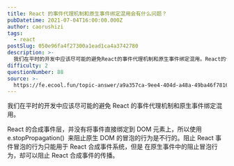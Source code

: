 ```yaml
---
title: React 的事件代理机制和原生事件绑定混用会有什么问题？
pubDatetime: 2021-07-04T16:00:00.000Z
author: caorushizi
tags:
  - react
postSlug: 050e96fa4f27300a1ead1ca4a3742780
description: >-
  我们在平时的开发中应该尽可能的避免React的事件代理机制和原生事件绑定混用。React的合成事件层，并没有将事件直接绑定到DOM元素上，所以使用e.stopPropagation()来阻止原生DOM
difficulty: 2
questionNumber: 88
source: >-
  https://fe.ecool.fun/topic-answer/a9a357ca-9ee4-404d-a48a-49ba46f78166?orderBy=updateTime&order=desc&tagId=13
---
```


我们在平时的开发中应该尽可能的避免 React 的事件代理机制和原生事件绑定混用。

React 的合成事件层，并没有将事件直接绑定到 DOM 元素上，所以使用 e.stopPropagation()  来阻止原生 DOM 的冒泡的行为是不行的。阻止 React 事件冒泡的行为只能用于 React 合成事件系统，但是 在原生事件中的阻止冒泡行为，却可以阻止 React 合成事件的传播。
